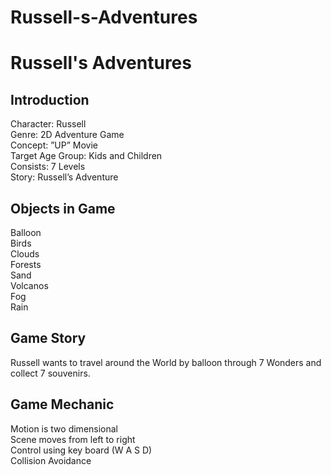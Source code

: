# Russell-s-Adventures
<h1>Russell's Adventures</h1>
<h2>Introduction</h2>
Character: Russell <br>
Genre: 2D Adventure Game <br>
Concept:  ”UP” Movie <br>
Target Age Group: Kids and Children <br>
Consists: 7 Levels <br>
Story: Russell’s Adventure <br>

<h2>Objects in Game</h2>
Balloon <br>
Birds <br>
Clouds<br>
Forests<br>
Sand<br>
Volcanos<br>
Fog</br>
Rain</br>

<h2>Game Story</h2>
Russell wants to travel around the World by balloon through 7 Wonders and collect 7 souvenirs.<br>
<h2>Game Mechanic</h2>
Motion is two dimensional<br>
Scene moves from left to right<br>
Control using key board (W A S D)<br>
Collision Avoidance<br>

